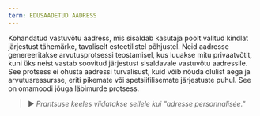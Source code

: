```yaml
---
term: EDUSAADETUD AADRESS
---
```


Kohandatud vastuvõtu aadress, mis sisaldab kasutaja poolt valitud kindlat järjestust tähemärke, tavaliselt esteetilistel põhjustel. Neid aadresse genereeritakse arvutusprotsessi teostamisel, kus luuakse mitu privaatvõtit, kuni üks neist vastab soovitud järjestust sisaldavale vastuvõtu aadressile. See protsess ei ohusta aadressi turvalisust, kuid võib nõuda olulist aega ja arvutusressursse, eriti pikemate või spetsiifilisemate järjestuste puhul. See on omamoodi jõuga läbimurde protsess.

> ► *Prantsuse keeles viidatakse sellele kui "adresse personnalisée."*
